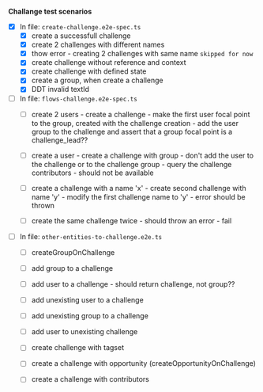 **Challange test scenarios**

- [x] In file: `create-challenge.e2e-spec.ts`
  - [x] create a successfull challenge
  - [x] create 2 challenges with different names 
  - [x] thow error - creating 2 challenges with same name `skipped for now` 
  - [x] create challenge without reference and context 
  - [x] create challenge with defined state 
  - [x] create a group, when create a challenge
  - [x] DDT invalid textId 

- [ ] In file: `flows-challenge.e2e-spec.ts`
  - [ ] create 2 users
         - create a challenge
         - make the first user focal point to the group, created with the challenge creation
         - add the user group to the challenge and assert that a group focal point is a challenge_lead??
  - [ ] create a user
         - create a challenge with group
         - don't add the user to the challenge or to the challenge group
         - query the challenge contributors - should not be available
  - [ ] create a challenge with a name 'x'
         - create second challenge with name 'y'
         - modify the first challenge name to 'y' - error should be thrown
  - [ ] create the same challenge twice - should throw an error - fail


- [ ] In file: `other-entities-to-challenge.e2e.ts`
  - [ ] createGroupOnChallenge
  - [ ] add group to a challenge   
  - [ ] add user to a challenge - should return challenge, not group??

  - [ ] add unexisting user to a challenge
  - [ ] add unexisting group to a challenge
  - [ ] add user to unexisting challenge

  - [ ] create challenge with tagset
  - [ ] create a challenge with opportunity (createOpportunityOnChallenge)
  - [ ] create a challenge with contributors
